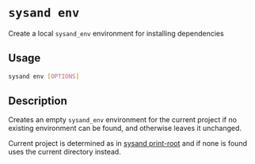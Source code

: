 # `sysand env`

Create a local `sysand_env` environment for installing dependencies

## Usage

```sh
sysand env [OPTIONS]
```

## Description

Creates an empty `sysand_env` environment for the current project if no existing
environment can be found, and otherwise leaves it unchanged.

Current project is determined as in [sysand print-root](root.md) and
if none is found uses the current directory instead.
